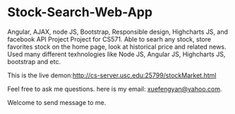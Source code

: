 # Stock-Search-Web-App
Angular,  AJAX, node JS, Bootstrap, Responsible design, Highcharts JS, and facebook API
Project Project for CS571.
Able to searh any stock, store favorites stock on the home page, look at historical price and related news.
Used many different texhnologies like Node JS, Angular JS, Highcharts JS, bootstrap and etc.

This is the live demon:http://cs-server.usc.edu:25799/stockMarket.html

Feel free to ask me questions. here is my email:  xuefengyan@yahoo.com.

Welcome to send message to me.
